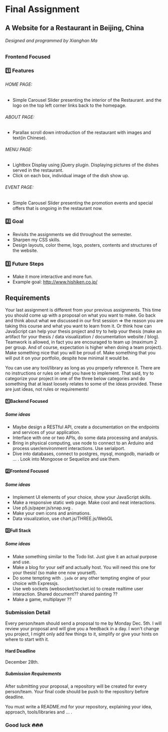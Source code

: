 # Final Assignment
## A Website for a Restaurant in Beijing, China
###### Designed and programmed by Xianghan Ma

### Frontend Focused

### :one: Features

###### HOME PAGE: 
* Simple Carousel Slider presenting the interior of the Restaurant. and the logo on the top left corner links back to the homepage.

###### ABOUT PAGE: 
* Parallax scroll down introduction of the restaurant with images and text(in Chinese).

###### MENU PAGE: 
* Lightbox Display using jQuery plugin. Displaying pictures of the dishes served in the restaurant. 
* Click on each box, individual image of the dish show up. 

###### EVENT PAGE: 
* Simple Carousel Slider presenting the promotion events and special offers that is ongoing in the restaurant now. 

### :two: Goal
* Revisits the assignments we did throughout the semester.
* Sharpen my CSS skills.
* Design layouts, color theme, logo, posters, contents and structures of the website. 


### :three: Future Steps
* Make it more interactive and more fun. 
* Example goal: http://www.hishiken.co.jp/







## Requirements
Your last assignment is different from your previous assignments. This time you should come up with a proposal on what you want to make. Go back and think about what we discussed in our first session => the reason you are taking this course and what you want to learn from it. Or think how can JavaScript can help your thesis project and try to help your thesis (make an artifact for your thesis / data visualization / documentation website / blog). Teamwork is allowed, in fact you are encouraged to team up (maximum 2 per group. And of course, expectation is higher when doing a team project). Make something nice that you will be proud of. Make something that you will put it on your portfolio, despite how minimal it would be.

You can use any tool/library as long as you properly reference it. There are no instructions or rules on what you have to implement. That said, try to categorize your project in one of the three below categories and do something that at least loosely relates to some of the ideas provided. These are just ideas, not rules or requirements!

#### :one:Backend Focused

##### Some ideas

* Maybe design a RESTful API, create a documentation on the endpoints and services of your application.
* Interface with one or two APIs, do some data processing and analysis.
* Bring in physical computing, use node to connect to an Arduino and process user/environment interactions. Use serialport.
* Dive into databases, connect to postgres, mysql, mongodb, mariadb or … . Look into Mongoose or Sequelize and use them.

#### :two:Frontend Focused

##### Some ideas

- Implement UI elements of your choice, show your JavaScript skills.
- Make a responsive static web page. Make cool and neat interactions.
- Use p5.js/paper.js/snap.svg . 
- Make your own icons and animations.
- Data visualization, use chart.js/THREE.js/WebGL

#### :three:Full Stack

##### Some ideas

- Make something similar to the Todo list. Just give it an actual purpose and use.
- Make a blog for your self and actually host. You will need this one for your thesis! (so make one now yourself).
- Do some tempting with `.jade` or any other tempting engine of your choice with Expressjs.
- Use web sockets (websocket/socket.io) to create realtime user interaction. Shared document?? shared painting ??
- Make a game, multiplayer ??



### Submission Detail

Every person/team should send a proposal to me by Monday Dec. 5th. I will review your proposal and will give you a feedback in a day. I won't change you project, I might only add few things to it, simplify or give your hints on where to start with it.

#### Hard Deadline

December 28th.

##### Submission Requirements

After submitting your proposal, a repository will be created for every person/team. Your final code should be push to the repository before deadline. 

You must write a README.md for your repository, explaining your idea, approach, tools/libraries and … .



### Good luck :fire::fire::fire:

